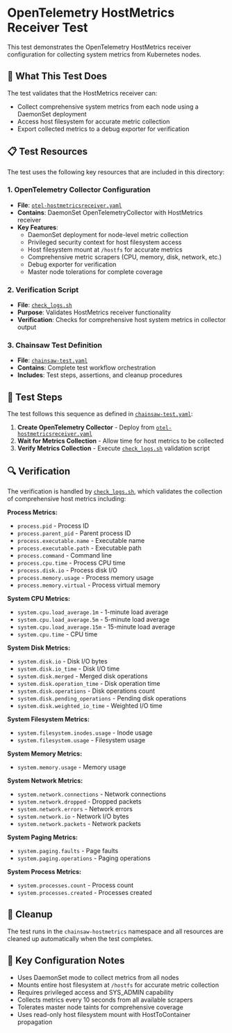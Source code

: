 # OpenTelemetry HostMetrics Receiver Test

This test demonstrates the OpenTelemetry HostMetrics receiver configuration for collecting system metrics from Kubernetes nodes.

## 🎯 What This Test Does

The test validates that the HostMetrics receiver can:
- Collect comprehensive system metrics from each node using a DaemonSet deployment
- Access host filesystem for accurate metric collection
- Export collected metrics to a debug exporter for verification

## 📋 Test Resources

The test uses the following key resources that are included in this directory:

### 1. OpenTelemetry Collector Configuration
- **File**: [`otel-hostmetricsreceiver.yaml`](./otel-hostmetricsreceiver.yaml)
- **Contains**: DaemonSet OpenTelemetryCollector with HostMetrics receiver
- **Key Features**:
  - DaemonSet deployment for node-level metric collection
  - Privileged security context for host filesystem access
  - Host filesystem mount at `/hostfs` for accurate metrics
  - Comprehensive metric scrapers (CPU, memory, disk, network, etc.)
  - Debug exporter for verification
  - Master node tolerations for complete coverage

### 2. Verification Script
- **File**: [`check_logs.sh`](./check_logs.sh)
- **Purpose**: Validates HostMetrics receiver functionality
- **Verification**: Checks for comprehensive host system metrics in collector output

### 3. Chainsaw Test Definition
- **File**: [`chainsaw-test.yaml`](./chainsaw-test.yaml)
- **Contains**: Complete test workflow orchestration
- **Includes**: Test steps, assertions, and cleanup procedures

## 🚀 Test Steps

The test follows this sequence as defined in [`chainsaw-test.yaml`](./chainsaw-test.yaml):

1. **Create OpenTelemetry Collector** - Deploy from [`otel-hostmetricsreceiver.yaml`](./otel-hostmetricsreceiver.yaml)
2. **Wait for Metrics Collection** - Allow time for host metrics to be collected
3. **Verify Metrics Collection** - Execute [`check_logs.sh`](./check_logs.sh) validation script

## 🔍 Verification

The verification is handled by [`check_logs.sh`](./check_logs.sh), which validates the collection of comprehensive host metrics including:

**Process Metrics:**
- `process.pid` - Process ID
- `process.parent_pid` - Parent process ID
- `process.executable.name` - Executable name
- `process.executable.path` - Executable path
- `process.command` - Command line
- `process.cpu.time` - Process CPU time
- `process.disk.io` - Process disk I/O
- `process.memory.usage` - Process memory usage
- `process.memory.virtual` - Process virtual memory

**System CPU Metrics:**
- `system.cpu.load_average.1m` - 1-minute load average
- `system.cpu.load_average.5m` - 5-minute load average
- `system.cpu.load_average.15m` - 15-minute load average
- `system.cpu.time` - CPU time

**System Disk Metrics:**
- `system.disk.io` - Disk I/O bytes
- `system.disk.io_time` - Disk I/O time
- `system.disk.merged` - Merged disk operations
- `system.disk.operation_time` - Disk operation time
- `system.disk.operations` - Disk operations count
- `system.disk.pending_operations` - Pending disk operations
- `system.disk.weighted_io_time` - Weighted I/O time

**System Filesystem Metrics:**
- `system.filesystem.inodes.usage` - Inode usage
- `system.filesystem.usage` - Filesystem usage

**System Memory Metrics:**
- `system.memory.usage` - Memory usage

**System Network Metrics:**
- `system.network.connections` - Network connections
- `system.network.dropped` - Dropped packets
- `system.network.errors` - Network errors
- `system.network.io` - Network I/O bytes
- `system.network.packets` - Network packets

**System Paging Metrics:**
- `system.paging.faults` - Page faults
- `system.paging.operations` - Paging operations

**System Process Metrics:**
- `system.processes.count` - Process count
- `system.processes.created` - Processes created

## 🧹 Cleanup

The test runs in the `chainsaw-hostmetrics` namespace and all resources are cleaned up automatically when the test completes.

## 📝 Key Configuration Notes

- Uses DaemonSet mode to collect metrics from all nodes
- Mounts entire host filesystem at `/hostfs` for accurate metric collection
- Requires privileged access and SYS_ADMIN capability
- Collects metrics every 10 seconds from all available scrapers
- Tolerates master node taints for comprehensive coverage
- Uses read-only host filesystem mount with HostToContainer propagation 